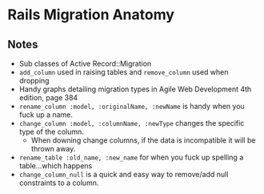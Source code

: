 # Rails Migration Anatomy

## Notes

* Sub classes of Active Record::Migration
* `add_column` used in raising tables and `remove_column` used when dropping
* Handy graphs detailing migration types in Agile Web Development 4th edition, page 384
* `rename_column :model, :originalName, :newName` is handy when you fuck up a name.
* `change_column :model, :columnName, :newType` changes the specific type of the column.
  * When downing change columns, if the data is incompatible it will be thrown away.
* `rename_table :old_name, :new_name` for when you fuck up spelling a table...which happens
* `change_column_null` is a quick and easy way to remove/add null constraints to a column.
